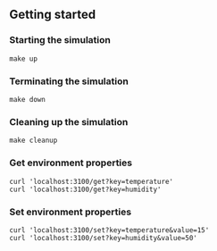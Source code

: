 ## Getting started

### Starting the simulation
```
make up
```

### Terminating the simulation
```
make down
```

### Cleaning up the simulation
```
make cleanup
```

### Get environment properties
```
curl 'localhost:3100/get?key=temperature'
curl 'localhost:3100/get?key=humidity'
```

### Set environment properties
```
curl 'localhost:3100/set?key=temperature&value=15'
curl 'localhost:3100/set?key=humidity&value=50'
```
